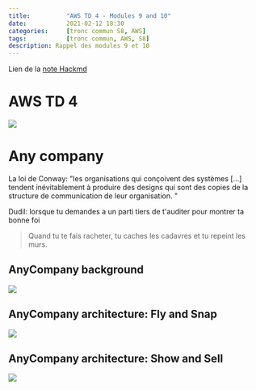 ```yaml
---
title:          "AWS TD 4 - Modules 9 and 10"
date:           2021-02-12 18:30
categories:     [tronc commun S8, AWS]
tags:           [tronc commun, AWS, S8]
description: Rappel des modules 9 et 10
---
```

Lien de la [note Hackmd](https://hackmd.io/@lemasymasa/BJIl244Wd)

# AWS TD 4

![](https://i.imgur.com/Un8M8yw.png)

# Any company
<div class="alert alert-danger" role="alert" markdown="1">
La loi de Conway: "les organisations qui conçoivent des systèmes [...] tendent inévitablement à produire des designs qui sont des copies de la structure de communication de leur organisation. "
</div>

Dudil: lorsque tu demandes a un parti tiers de t'auditer pour montrer ta bonne foi

> Quand tu te fais racheter, tu caches les cadavres et tu repeint les murs.

## AnyCompany background
![](https://i.imgur.com/sHQeaZo.png)

## AnyCompany architecture: Fly and Snap
![](https://i.imgur.com/51fSNV1.png)

## AnyCompany architecture: Show and Sell
![](https://i.imgur.com/IYM8de7.png)
